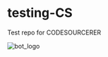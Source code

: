 # testing-CS
Test repo for CODESOURCERER

![bot_logo](https://github.com/user-attachments/assets/a79791a2-d67b-4d28-ad79-4dd184b4b10e)
